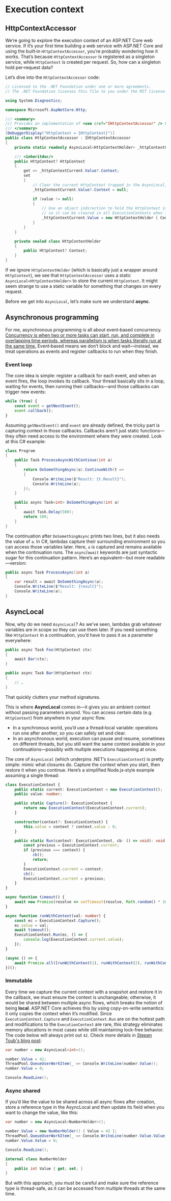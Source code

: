 # Execution context

## HttpContextAccessor
We’re going to explore the execution context of an ASP.NET Core web service. If it’s your first time building a web service with ASP.NET Core and using the built‑in `HttpContextAccessor`, you’re probably wondering how it works. That’s because `HttpContextAccessor` is registered as a singleton service, while `HttpContext` is created per request. So, how can a singleton hold per‑request data?

Let’s dive into the `HttpContextAccessor` code:

```csharp
// Licensed to the .NET Foundation under one or more agreements.
// The .NET Foundation licenses this file to you under the MIT license.

using System.Diagnostics;

namespace Microsoft.AspNetCore.Http;

/// <summary>
/// Provides an implementation of <see cref="IHttpContextAccessor" /> based on the current execution context.
/// </summary>
[DebuggerDisplay("HttpContext = {HttpContext}")]
public class HttpContextAccessor : IHttpContextAccessor
{
    private static readonly AsyncLocal<HttpContextHolder> _httpContextCurrent = new AsyncLocal<HttpContextHolder>();

    /// <inheritdoc/>
    public HttpContext? HttpContext
    {
        get => _httpContextCurrent.Value?.Context;
        set
        {
            // Clear the current HttpContext trapped in the AsyncLocal, since it’s done.
            _httpContextCurrent.Value?.Context = null;

            if (value != null)
            {
                // Use an object indirection to hold the HttpContext in the AsyncLocal,
                // so it can be cleared in all ExecutionContexts when it’s cleared.
                _httpContextCurrent.Value = new HttpContextHolder { Context = value };
            }
        }
    }

    private sealed class HttpContextHolder
    {
        public HttpContext? Context;
    }
}
```

If we ignore `HttpContextHolder` (which is basically just a wrapper around `HttpContext`), we see that `HttpContextAccessor` uses a static `AsyncLocal<HttpContextHolder>` to store the current `HttpContext`. It might seem strange to use a static variable for something that changes on every request.

Before we get into `AsyncLocal`, let’s make sure we understand **async**.

## Asynchronous programming
For me, asynchronous programming is all about event‑based concurrency. [Concurrency is when two or more tasks can start, run, and complete in overlapping time periods, whereas parallelism is when tasks literally run at the same time.](https://stackoverflow.com/questions/1050222/what-is-the-difference-between-concurrency-and-parallelism) Event‑based means we don’t block and wait—instead, we treat operations as events and register callbacks to run when they finish.

### Event loop
The core idea is simple: register a callback for each event, and when an event fires, the loop invokes its callback. Your thread basically sits in a loop, waiting for events, then running their callbacks—and those callbacks can trigger new events:

```javascript
while (true) {
    const event = getNextEvent();
    event.callback();
}
```

Assuming `getNextEvent()` and `event` are already defined, the tricky part is capturing context in those callbacks. Callbacks aren’t just static functions—they often need access to the environment where they were created. Look at this C# example:

```csharp
class Program
{
    public Task ProcessAsyncWithContinue(int a)
    {
        return DoSomethingAsync(a).ContinueWith(t =>
        {
            Console.WriteLine($"Result: {t.Result}");
            Console.WriteLine(a);
        });
    }

    public async Task<int> DoSomethingAsync(int a)
    {
        await Task.Delay(500);
        return 100;
    }
}
```

The continuation after `DoSomethingAsync` prints two lines, but it also needs the value of `a`. In C#, lambdas capture their surrounding environment so you can access those variables later. Here, `a` is captured and remains available when the continuation runs. The `async`/`await` keywords are just syntactic sugar for this continuation pattern. Here’s an equivalent—but more readable—version:

```csharp
public async Task ProcessAsync(int a)
{
    var result = await DoSomethingAsync(a);
    Console.WriteLine($"Result: {result}");
    Console.WriteLine(a);
}
```

## AsyncLocal
Now, why do we need `AsyncLocal`? As we’ve seen, lambdas grab whatever variables are in scope so they can use them later. If you need something like `HttpContext` in a continuation, you’d have to pass it as a parameter everywhere:

```csharp
public async Task Foo(HttpContext ctx)
{
    await Bar(ctx);
}

public async Task Bar(HttpContext ctx)
{
    // …
}
```

That quickly clutters your method signatures.

This is where **AsyncLocal** comes in—it gives you an ambient context without passing parameters around. You can access certain data (e.g. `HttpContext`) from anywhere in your async flow.

- In a synchronous world, you’d use a thread‑local variable: operations run one after another, so you can safely set and clear.
- In an asynchronous world, execution can pause and resume, sometimes on different threads, but you still want the same context available in your continuations—possibly with multiple executions happening at once.

The core of `AsyncLocal` (which underpins .NET’s `ExecutionContext`) is pretty simple: mimic what closures do. Capture the context when you start, then restore it when you continue. Here’s a simplified Node.js‑style example assuming a single thread:

```typescript
class ExecutionContext {
    public static current: ExecutionContext = new ExecutionContext();
    public value: number;

    public static Capture(): ExecutionContext {
        return new ExecutionContext(ExecutionContext.current);
    }

    constructor(context?: ExecutionContext) {
        this.value = context ? context.value : 0;
    }

    public static Run(context: ExecutionContext, cb: () => void): void {
        const previous = ExecutionContext.current;
        if (previous === context) {
            cb();
            return;
        }
        ExecutionContext.current = context;
        cb();
        ExecutionContext.current = previous;
    }
}

async function timeout() {
    await new Promise(resolve => setTimeout(resolve, Math.random() * 100));
}

async function runWithContext(val: number) {
    const ec = ExecutionContext.Capture();
    ec.value = val;
    await timeout();
    ExecutionContext.Run(ec, () => {
        console.log(ExecutionContext.current.value);
    });
}

(async () => {
    await Promise.all([runWithContext(1), runWithContext(2), runWithContext(3)]);
})();
```

### Immutable
Every time we capture the current context with a snapshot and restore it in the callback, we must ensure the context is unchangeable; otherwise, it would be shared between multiple async flows, which breaks the notion of being **local**. ASP.NET Core achieves this by using copy-on-write semantics: it only copies the context when it’s modified. Since `ExecutionContext.Capture` and `ExecutionContext.Run` are on the hottest path and modifications to the `ExecutionContext` are rare, this strategy eliminates memory allocations in most cases while still maintaining lock-free behavior. The code below will always print out `42`. Check more details in [Stepen Toub's blog post](https://devblogs.microsoft.com/dotnet/how-async-await-really-works/#async/await-under-the-covers):

```csharp
var number = new AsyncLocal<int>();

number.Value = 42;
ThreadPool.QueueUserWorkItem(_ => Console.WriteLine(number.Value));
number.Value = 0;

Console.ReadLine();
```

### Async shared
If you’d like the value to be shared across all async flows after creation, store a reference type in the AsyncLocal<T> and then update its field when you want to change the value, like this:

```csharp
var number = new AsyncLocal<NumberHolder>();

number.Value = new NumberHolder() { Value = 42 };
ThreadPool.QueueUserWorkItem(_ => Console.WriteLine(number.Value.Value));
number.Value.Value = 0;

Console.ReadLine();

internal class NumberHolder
{
	public int Value { get; set; }
}
```
But with this approach, you must be careful and make sure the reference type is thread-safe, as it can be accessed from multiple threads at the same time.
